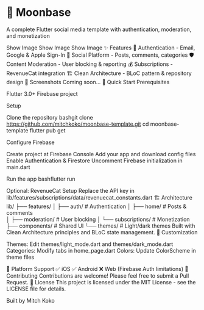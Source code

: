# 🚀 Moonbase

A complete Flutter social media template with authentication, moderation, and monetization

Show Image
Show Image
Show Image
✨ Features
🔐 Authentication - Email, Google & Apple Sign-In
📱 Social Platform - Posts, comments, categories
🛡️ Content Moderation - User blocking & reporting
💰 Subscriptions - RevenueCat integration
🏗️ Clean Architecture - BLoC pattern & repository design
📸 Screenshots
Coming soon...
🚀 Quick Start
Prerequisites

Flutter 3.0+
Firebase project

Setup

Clone the repository
bashgit clone https://github.com/mitchkoko/moonbase-template.git
cd moonbase-template
flutter pub get

Configure Firebase

Create project at Firebase Console
Add your app and download config files
Enable Authentication & Firestore
Uncomment Firebase initialization in main.dart


Run the app
bashflutter run


Optional: RevenueCat Setup
Replace the API key in lib/features/subscriptions/data/revenuecat_constants.dart
🏗️ Architecture
lib/
├── features/
│   ├── auth/           # Authentication
│   ├── home/          # Posts & comments  
│   ├── moderation/    # User blocking
│   └── subscriptions/ # Monetization
├── components/        # Shared UI
└── themes/           # Light/dark themes
Built with Clean Architecture principles and BLoC state management.
🎨 Customization

Themes: Edit themes/light_mode.dart and themes/dark_mode.dart
Categories: Modify tabs in home_page.dart
Colors: Update ColorScheme in theme files

📱 Platform Support
✅ iOS
✅ Android
❌ Web (Firebase Auth limitations)
🤝 Contributing
Contributions are welcome! Please feel free to submit a Pull Request.
📄 License
This project is licensed under the MIT License - see the LICENSE file for details.

Built by Mitch Koko
